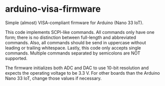# arduino-visa-firmware

Simple (almost) VISA-compliant firmware for Arduino (Nano 33 IoT).

This code implements SCPI-like commands. All commands only have one form;
there is no distinction between full-length and abbreviated commands. Also,
all commands should be send in uppercase without leading or trailing
whitespace. Lastly, this code only accepts single commands. Multiple
commands separated by semicolons are NOT supported.

The firmware initializes both ADC and DAC to use 10-bit resolution and
expects the operating voltage to be 3.3 V. For other boards than the Arduino
Nano 33 IoT, change those values if necessary.
